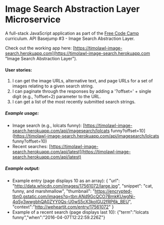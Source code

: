 # Image Search Abstraction Layer Microservice

A full-stack JavaScript application as part of the [Free Code Camp](https://freecodecamp.com "Free Code Camp") curriculum. API Basejump #3 - Image Search Abstraction Layer.

Check out the working app here: [https://timolawl-image-search.herokuapp.com](https://timolawl-image-search.herokuapp.com "Image Search Abstraction Layer").

#### User stories:
1. I can get the image URLs, alternative text, and page URLs for a set of images relating to a given search string.
2. I can paginate through the responses by adding a '?offset=' + single digit (e.g., ?offset=2) parameter to the URL.
3. I can get a list of the most recently submitted search strings.

##### Example usage:
* Image search (e.g., lolcats funny): [https://timolawl-image-search.herokuapp.com/api/imagesearch/lolcats funny?offset=10](https://timolawl-image-search.herokuapp.com/api/imagesearch/lolcats funny?offset=10)
* Recent searches: [https://timolawl-image-search.herokuapp.com/api/latest](https://timolawl-image-search.herokuapp.com/api/latest)

##### Example output:
* Example entry (page displays 10 as an array): { "url": "http://data.whicdn.com/images/17561072/large.jpg", "snippet": "cat, funny, and marshmallow", "thumbnail": "https://encrypted-tbn0.gstatic.com/images?q=tbn:ANd9GcQCO7BmkKUwgNi-4qSy3wwgbhQA0ZYY0Qs-U0wS5cX3koIGU2fRP6k_BEU", "context":"http://weheartit.com/entry/17561072" }
* Example of a recent search (page displays last 10): {"term":"lolcats funny","when":"2016-04-07T12:22:59.226Z"}
